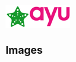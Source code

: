 ![Staro Ayu](https://github.com/starohub/staroayu/raw/main/resources/images/staroayu-64.png)

# Images
